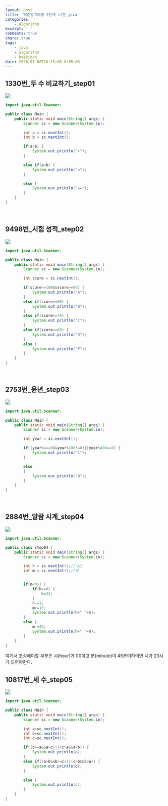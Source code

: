 ```yaml
---
layout: post
title: '백준알고리즘 2단계 if문_java'
categories:
    - algorithm
excerpt: ' '
comments: true
share: true
tags:
    - java
    - algorithm
    - baekjoon
date: 2020-01-08T16:15:00-0:05:00
---
```


## 1330번\_두 수 비교하기\_step01

![](https://kimmy100b.github.io/assets/images/baekjoon/stage02/step01.jpg)

```java
import java.util.Scanner;

public class Main {
	public static void main(String[] args) {
		Scanner sc = new Scanner(System.in);

		int a = sc.nextInt();
		int b = sc.nextInt();

		if(a>b) {
			System.out.println(">");
		}

		else if(a<b) {
			System.out.println("<");
		}

		else {
			System.out.println("==");
		}
	}
}
```

<br/>

## 9498번\_시험 성적\_step02

![](https://kimmy100b.github.io/assets/images/baekjoon/stage02/step02.jpg)

```java
import java.util.Scanner;

public class Main {
	public static void main(String[] args) {
		Scanner sc = new Scanner(System.in);

		int score = sc.nextInt();

		if(score<=100&&score>=90) {
			System.out.println("A");
		}
		else if(score>=80) {
			System.out.println("B");
		}
		else if(score>=70) {
			System.out.println("C");
		}
		else if(score>=60) {
			System.out.println("D");
		}
		else {
			System.out.println("F");
		}
	}
}

```

<br/>

## 2753번\_윤년\_step03

![](https://kimmy100b.github.io/assets/images/baekjoon/stage02/step03.jpg)

```java
import java.util.Scanner;

public class Main {
	public static void main(String[] args) {
		Scanner sc = new Scanner(System.in);

		int year = sc.nextInt();

		if((year%4==0&&year%100!=0)||year%400==0) {
			System.out.println("1");
		}

		else
		{
			System.out.println("0");
		}
	}
}
```

<br/>

## 2884번\_알람 시계\_step04

![](https://kimmy100b.github.io/assets/images/baekjoon/stage02/step04.jpg)

```java
import java.util.Scanner;

public class step04 {
	public static void main(String[] args) {
		Scanner sc = new Scanner(System.in);

		int h = sc.nextInt();//시간
		int m = sc.nextInt();//분


		if(m<45) {
			if(h==0) {
				h=24;
			}
	     	h-=1;
			m+=15;
			System.out.println(h+" "+m);
		}
		else {
			m-=45;
			System.out.println(h+" "+m);
		}
	}
}
```

여기서 조심해야할 부분은 시(hour)가 00이고 분(minute)이 45분이하이면 시가 23시가 되어야한다.
<br/>

## 10817번\_세 수\_step05

![](https://kimmy100b.github.io/assets/images/baekjoon/stage02/step05.jpg)

```java
import java.util.Scanner;

public class Main {
	public static void main(String[] args) {
		Scanner sc = new Scanner(System.in);

		int a=sc.nextInt();
		int b=sc.nextInt();
		int c=sc.nextInt();

		if((b>=a&&a>c)||(c>a&&a>b)) {
			System.out.println(a);
		}
		else if((a>b&&b>=c)||(c>b&&b>a)) {
			System.out.println(b);
		}

		else {
			System.out.println(c);
		}
	}
}
```

<br/>
